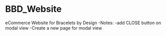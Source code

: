 # BBD_Website
eCommerce Website for Bracelets by Design
-Notes:
-add CLOSE button on modal view
-Create a new page for modal view
